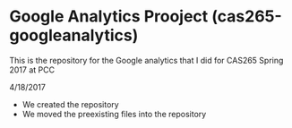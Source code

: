 # Google Analytics Prooject (cas265-googleanalytics)
This is the repository for the Google analytics that I did for CAS265 Spring 2017 at PCC

4/18/2017
 * We created the repository
 * We moved the preexisting files into the repository